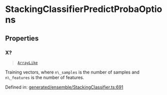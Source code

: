 # StackingClassifierPredictProbaOptions

## Properties

### X?

> [`ArrayLike`](../types/ArrayLike.md)

Training vectors, where `n\_samples` is the number of samples and `n\_features` is the number of features.

Defined in:  [generated/ensemble/StackingClassifier.ts:691](https://github.com/transitive-bullshit/scikit-learn-ts/blob/b59c1ff/packages/sklearn/src/generated/ensemble/StackingClassifier.ts#L691)
